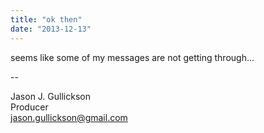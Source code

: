 ```yaml
---
title: "ok then"
date: "2013-12-13"
---
```


<div class="content">
<p>seems like some of my messages are not getting through…</p>
<p>--</p>
<p>Jason J. Gullickson<br/>
Producer<br/>
<a href="mailto:jason.gullickson@gmail.com" target="_blank"> jason.gullickson@gmail.com </a></p>
</div>
